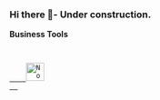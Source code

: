 ### Hi there 👋- Under construction.
<!--
**dazocc/dazocc** is a ✨ _special_ ✨ repository because its `README.md` (this file) appears on your GitHub profile.

Here are some ideas to get you started:

- 🔭 I’m currently working on ...
- 🌱 I’m currently learning ...
- 👯 I’m looking to collaborate on ...
- 🤔 I’m looking for help with ...
- 💬 Ask me about ...
- 📫 How to reach me: ...
- 😄 Pronouns: ...
- ⚡ Fun fact: ...
-->

**Business Tools**

<code>
  <a href="https://www.notion.so">
    <img height="32" src="https://cdn.iconscout.com/icon/free/png-512/notion-1693557-1442598.png" alt="Notion"/>
  </a>
</code>


<br/>
